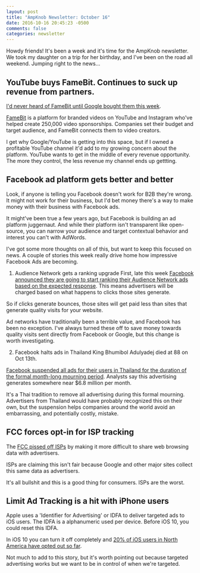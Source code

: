```yaml
---
layout: post
title: "AmpKnob Newsletter: October 16"
date: 2016-10-16 20:45:23 -0500
comments: false
categories: newsletter
---
```

Howdy friends! It's been a week and it's time for the AmpKnob newsletter. We took my daughter on a trip for her birthday, and I've been on the road all weekend. Jumping right to the news...

## YouTube buys FameBit. Continues to suck up revenue from partners.
[I'd never heard of FameBit until Google bought them this week](http://www.cnbc.com/2016/10/11/google-buys-digital-marketing-company-famebit.html).

[FameBit](https://famebit.com) is a platform for branded videos on YouTube and Instagram who've helped create 250,000 video sponsorships. Companies set their budget and target audience, and FameBit connects them to video creators.

I get why Google/YouTube is getting into this space, but if I owned a profitable YouTube channel it'd add to my growing concern about the platform. YouTube wants to get in the middle of every revenue opportunity. The more they control, the less revenue my channel ends up gettting.

## Facebook ad platform gets better and better
Look, if anyone is telling you Facebook doesn't work for B2B they're wrong. It might not work for their business, but I'd bet money there's a way to make money with their business with Facebook ads.

It might've been true a few years ago, but Facebook is building an ad platform juggernaut. And while their platform isn't transparent like open-source, you can narrow your audience and target contextual behavior and interest you can't with AdWords.

I've got some more thoughts on all of this, but want to keep this focused on news. A couple of stories this week really drive home how impressive Facebook Ads are becoming.

1. Audience Network gets a ranking upgrade
First, late this week [Facebook announced they are going to start ranking their Audience Network ads based on the expected response](http://marketingland.com/facebook-will-rank-audience-network-publishers-ad-slots-price-accordingly-194602). This means advertisers will be charged based on what happens to clicks those sites generate.

So if clicks generate bounces, those sites will get paid less than sites that generate quality visits for your website.

Ad networks have traditionally been a terrible value, and Facebook has been no exception. I've always turned these off to save money towards quality visits sent directly from Facebook or Google, but this change is worth investigating.

2. Facebook halts ads in Thailand
King Bhumibol Adulyadej died at 88 on Oct 13th.

[Facebook suspended all ads for their users in Thailand for the duration of the formal month-long mourning period](https://www.washingtonpost.com/news/the-switch/wp/2016/10/14/why-facebook-suddenly-blacked-out-all-ads-in-thailand/#comments). Analysts say this advertising generates somewhere near $6.8 million per month.

It's a Thai tradition to remove all advertising during this formal mourning. Advertisers from Thailand would have probably recognized this on their own, but the suspension helps companies around the world avoid an embarrassing, and potentially costly, mistake.

## FCC forces opt-in for ISP tracking
The [FCC pissed off ISPs](http://arstechnica.com/information-technology/2016/10/fcc-proposes-broadband-privacy-rules-despite-opposition-from-isps/) by making it more difficult to share web browsing data with advertisers.

ISPs are claiming this isn't fair because Google and other major sites collect this same data as advertisers.

It's all bullshit and this is a good thing for consumers. ISPs are the worst.

## Limit Ad Tracking is a hit with iPhone users
Apple uses a 'Identifier for Advertising' or IDFA to deliver targeted ads to iOS users. The IDFA is a alphanumeric used per device. Before iOS 10, you could reset this IDFA.

In iOS 10 you can turn it off completely and [20% of iOS users in North America have opted out so far](http://adage.com/article/digital/apple-ios-users-avoid-ad-targeting-apps-report/306263/).

Not much to add to this story, but it's worth pointing out because targeted advertising works but we want to be in control of when we're targeted.
